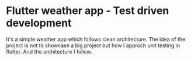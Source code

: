 # Flutter weather app - Test driven development

It's a simple weather app which follows clean architecture. The idea of the project is not to showcase a big project but how I approch unit testing in flutter.
And the architecture I follow.
